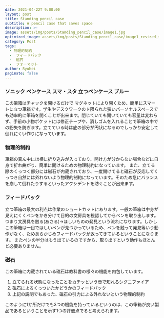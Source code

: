 ```yaml
---
date: 2021-04-22T 9:00:00
layout: post
title: Standing pencil case
subtitle: A pencil case that saves space
description: >-
image: assets/img/posts/Standing_pencil_case/image1.jpg
optimized_image: assets/img/posts/Standing_pencil_case/image1_resized_thumbnail.jpg
category: Post
tags: 
  - 物理的制約
  -  フィードバック
  -  磁石
  -  フォーマット
author: Ryuhei
paginate: false
---
```


### ソニック ペンケース スマ・スタ 立つペンケース ブルー
この筆箱はチャックを開けるだけで
マグネットにより開くため、簡単にスマートに立つ筆箱です。学生やデスクワークのド限られた狭いパーソナルスペースでも効率的に筆箱を開くことが出来ます。閉じていても開いていても容量は変わらず、手前の小物ポケットには修正テープや、消しゴムを入れることで筆箱の中での紛失を防ぎます。立てている時は底の部分が円状になるのでしっかり安定して倒れにくい作りになっています。

### 物理的制約
筆箱の真ん中には横に折り込みが入っており、開け方が分からない場合などに自身で折れ曲がり、簡単に開けるための物理制約になっています。
また、立てる際のくっつく部分には磁石が内蔵されており、一度開けてると磁石が反応してくっつき自然には外れないよう物理的制約になっています。そのため急にバランスを崩して倒れたりするといったアクシデントを防ぐことが出来ます。

### フィードバック
立つ筆箱の最大の利点は作業のショートカットにあります。一般の筆箱は中身が見えにくくペンをかき分けて目的の文房具を視認してからペンを取り出します。つまり文房具を触る(あさる)→ほしいものの発見という流れになります。しかしこの筆箱は一目でほしいペンが見つかっているため、ペンを触って発見等いう動作がなく、ためあらかじめフィードバックが返ってきているということになります。
またペンの半分はもう出ているのですから、取り出すという動作もほとんど必要ありません。

### 磁石
この筆箱に内蔵されている磁石は教科書の様々の機能を内包しています。

1.  立てられる状態になったことをカチッという音で知れるシグニファイア
2.  磁石によるくっついたかどうかのフィードバック
3.  上記の説明でもあった、磁石の引力による外れないという物理的制約

このように1か所だけでも3つの機能を持っているというのは、この筆箱が良い製品であるということを示す1つの評価点でると考えられます。
